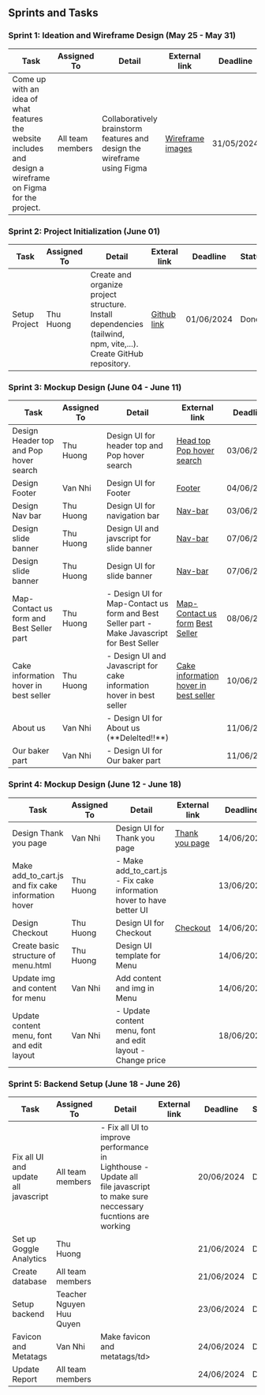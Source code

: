 ## Sprints and Tasks


### Sprint 1: Ideation and Wireframe Design (May 25 - May 31)

<div class="container mx-auto p-4">
    <table class="min-w-full border-collapse border border-gray-400">
        <thead>
            <tr>
                <th class="border border-gray-400 bg-purple-200 px-4 py-2"><b>Task</b></th>
                <th class="border border-gray-400 bg-purple-200 px-4 py-2"><b>Assigned To</b></th>
                <th class="border border-gray-400 bg-purple-200 px-4 py-2"><b>Detail</b></th>
                <th class="border border-gray-400 bg-purple-200 px-4 py-2"><b>External link</b></th>
                <th class="border border-gray-400 bg-purple-200 px-4 py-2"><b>Deadline</b></th>
                <th class="border border-gray-400 bg-purple-200 px-4 py-2"><b>Status<b></th>
            </tr>
        </thead>
        <tbody>
            <tr>
                <td class="border border-gray-400 px-4 py-2">Come up with an idea of what features the website includes and design a wireframe on Figma for the project.</td>
                <td class="border border-gray-400 px-4 py-2">All team members</td>
                <td class="border border-gray-400 px-4 py-2">Collaboratively brainstorm features and design the wireframe using Figma</td>
                <td class="border border-gray-400 px-4 py-2">
                <a href='/content/Wireframe/wireframe_img'>Wireframe images</a>
                </td>
                <td class="border border-gray-400 px-4 py-2">31/05/2024</td>
                <td class="border border-gray-400 px-4 py-2">Done</td>
            </tr>
    </table>
</div>

### Sprint 2: Project Initialization (June 01)

<div class="container mx-auto p-4">
    <table class="min-w-full border-collapse border border-gray-400">
        <thead>
            <tr>
                <th class="border border-gray-400 bg-purple-200 px-4 py-2"><b>Task</b></th>
                <th class="border border-gray-400 bg-purple-200 px-4 py-2"><b>Assigned To</b></th>
                <th class="border border-gray-400 bg-purple-200 px-4 py-2"><b>Detail</b></th>
                <th class="border border-gray-400 bg-purple-200 px-4 py-2"><b>Exteral link</b></th>
                <th class="border border-gray-400 bg-purple-200 px-4 py-2"><b>Deadline</b></th>
                <th class="border border-gray-400 bg-purple-200 px-4 py-2"><b>Status<b></th>
            </tr>
        </thead>
        <tbody>
            <tr>
                <td class="border border-gray-400 px-4 py-2">Setup Project</td>
                <td class="border border-gray-400 px-4 py-2">Thu Huong</td>
                <td class="border border-gray-400 px-4 py-2">Create and organize project structure. Install dependencies (tailwind, npm, vite,...). Create GitHub repository.</td>
                <td class="border border-gray-400 px-4 py-2">
                <a href='https://github.com/Thuhuong554/2SS_website.github.io'>Github link</a>
                </td>
                <td class="border border-gray-400 px-4 py-2">01/06/2024</td>
                <td class="border border-gray-400 px-4 py-2">Done</td>
            </tr>
    </table>
</div>

### Sprint 3: Mockup Design (June 04 - June 11)

<div class="container mx-auto p-4">
    <table class="min-w-full border-collapse border border-gray-400">
        <thead>
            <tr>
                <th class="border border-gray-400 bg-purple-200 px-4 py-2"><b>Task</b></th>
                <th class="border border-gray-400 bg-purple-200 px-4 py-2"><b>Assigned To</b></th>
                <th class="border border-gray-400 bg-purple-200 px-4 py-2"><b>Detail</b></th>
                <th class="border border-gray-400 bg-purple-200 px-4 py-2"><b>External link</b></th>
                <th class="border border-gray-400 bg-purple-200 px-4 py-2"><b>Deadline</b></th>
                <th class="border border-gray-400 bg-purple-200 px-4 py-2"><b>Status<b></th>
            </tr>
        </thead>
        <tbody>
            <tr>
                <td class="border border-gray-400 px-4 py-2">Design Header top and Pop hover search</td>
                <td class="border border-gray-400 px-4 py-2">Thu Huong</td>
                <td class="border border-gray-400 px-4 py-2">Design UI for header top and Pop hover search</td>
                <td class="border border-gray-400 px-4 py-2">
                <a href='/content/Planning/Detail_homepage/heading_top.png'>Head top</a>
                <a href='/content/Planning/Detail_homepage/Search_hover.png'>Pop hover search</a>
                </td>
                <td class="border border-gray-400 px-4 py-2">03/06/2024</td>
                <td class="border border-gray-400 px-4 py-2">Done</td>
            </tr>
            <tr>
                <td class="border border-gray-400 px-4 py-2">Design Footer</td>
                <td class="border border-gray-400 px-4 py-2">Van Nhi</td>
                <td class="border border-gray-400 px-4 py-2">Design UI for Footer</td>
                <td class="border border-gray-400 px-4 py-2">
                <a href='/content/Planning/Detail_homepage/footer.png'>Footer</a>
                </td>
                <td class="border border-gray-400 px-4 py-2">04/06/2024</td>
                <td class="border border-gray-400 px-4 py-2">Done</td>
            </tr>
            <tr>
                <td class="border border-gray-400 px-4 py-2">Design Nav bar</td>
                <td class="border border-gray-400 px-4 py-2">Thu Huong</td>
                <td class="border border-gray-400 px-4 py-2">Design UI for navigation bar</td>
                <td class="border border-gray-400 px-4 py-2">
                <a href='/content/Planning/Detail_homepage/.png'>Nav-bar</a>
                </td>
                <td class="border border-gray-400 px-4 py-2">03/06/2024</td>
                <td class="border border-gray-400 px-4 py-2">Done</td>
            </tr>
            <tr>
                <td class="border border-gray-400 px-4 py-2">Design slide banner</td>
                <td class="border border-gray-400 px-4 py-2">Thu Huong</td>
                <td class="border border-gray-400 px-4 py-2">Design UI and javscript for slide banner</td>
                <td class="border border-gray-400 px-4 py-2">
                <a href='/content/Planning/Detail_homepage/slide_banner.png'>Nav-bar</a>
                </td>
                <td class="border border-gray-400 px-4 py-2">07/06/2024</td>
                <td class="border border-gray-400 px-4 py-2">Done</td>
            </tr>
            <tr>
                <td class="border border-gray-400 px-4 py-2">Design slide banner</td>
                <td class="border border-gray-400 px-4 py-2">Thu Huong</td>
                <td class="border border-gray-400 px-4 py-2">Design UI for slide banner</td>
                <td class="border border-gray-400 px-4 py-2">
                <a href='/content/Planning/Detail_homepage/slide_banner.png'>Nav-bar</a>
                </td>
                <td class="border border-gray-400 px-4 py-2">07/06/2024</td>
                <td class="border border-gray-400 px-4 py-2">Done</td>
            </tr>
            <tr>
                <td class="border border-gray-400 px-4 py-2">Map-Contact us form and Best Seller part</td>
                <td class="border border-gray-400 px-4 py-2">Thu Huong</td>
                <td class="border border-gray-400 px-4 py-2">
                - Design UI for Map-Contact us form and Best Seller part
                - Make Javascript for Best Seller</td>
                <td class="border border-gray-400 px-4 py-2">
                <a href='/content/Planning/Detail_homepage/contact_and_map.png'>Map-Contact us form</a>
                <a href='/content/Planning/Detail_homepage/slide_best_seller.png.png'>Best Seller</a>
                </td>
                <td class="border border-gray-400 px-4 py-2">08/06/2024</td>
                <td class="border border-gray-400 px-4 py-2">Done</td>
            </tr>
            <tr>
                <td class="border border-gray-400 px-4 py-2">Cake information hover in best seller</td>
                <td class="border border-gray-400 px-4 py-2">Thu Huong</td>
                <td class="border border-gray-400 px-4 py-2">
                - Design UI and Javascript for cake information hover in best seller</td>
                <td class="border border-gray-400 px-4 py-2">
                <a href='/content/Planning/Detail_homepage/hover_cake_infor.png'>Cake information hover in best seller</a>
                </td>
                <td class="border border-gray-400 px-4 py-2">10/06/2024</td>
                <td class="border border-gray-400 px-4 py-2">Done</td>
            </tr>
            <tr>
                <td class="border border-gray-400 px-4 py-2">About us</td>
                <td class="border border-gray-400 px-4 py-2">Van Nhi</td>
                <td class="border border-gray-400 px-4 py-2">
                - Design UI for About us (**Delelted!!**) </td>
                <td class="border border-gray-400 px-4 py-2">
                </td>
                <td class="border border-gray-400 px-4 py-2">11/06/2024</td>
                <td class="border border-gray-400 px-4 py-2">Done</td>
            </tr>
            <tr>
                <td class="border border-gray-400 px-4 py-2">Our baker part</td>
                <td class="border border-gray-400 px-4 py-2">Van Nhi</td>
                <td class="border border-gray-400 px-4 py-2">
                - Design UI for Our baker part </td>
                <td class="border border-gray-400 px-4 py-2">
                </td>
                <td class="border border-gray-400 px-4 py-2">11/06/2024</td>
                <td class="border border-gray-400 px-4 py-2">Done</td>
            </tr>
    </table>
</div>

### Sprint 4: Mockup Design (June 12 - June 18)

<div class="container mx-auto p-4">
    <table class="min-w-full border-collapse border border-gray-400">
        <thead>
            <tr>
                <th class="border border-gray-400 bg-purple-200 px-4 py-2"><b>Task</b></th>
                <th class="border border-gray-400 bg-purple-200 px-4 py-2"><b>Assigned To</b></th>
                <th class="border border-gray-400 bg-purple-200 px-4 py-2"><b>Detail</b></th>
                <th class="border border-gray-400 bg-purple-200 px-4 py-2"><b>External link</b></th>
                <th class="border border-gray-400 bg-purple-200 px-4 py-2"><b>Deadline</b></th>
                <th class="border border-gray-400 bg-purple-200 px-4 py-2"><b>Status<b></th>
            </tr>
        </thead>
        <tbody>
            <tr>
                <td class="border border-gray-400 px-4 py-2">Design Thank you page</td>
                <td class="border border-gray-400 px-4 py-2">Van Nhi</td>
                <td class="border border-gray-400 px-4 py-2">Design UI for Thank you page</td>
                <td class="border border-gray-400 px-4 py-2">
                <a href='/content/Wireframe/wireframe_img/Thank_you.png'>Thank you page</a>
                </td>
                <td class="border border-gray-400 px-4 py-2">14/06/2024</td>
                <td class="border border-gray-400 px-4 py-2">Done</td>
            </tr>
            <tr>
                <td class="border border-gray-400 px-4 py-2">Make add_to_cart.js and fix cake information hover</td>
                <td class="border border-gray-400 px-4 py-2">Thu Huong</td>
                <td class="border border-gray-400 px-4 py-2">
                - Make add_to_cart.js
                - Fix cake information hover to have better UI </td>
                <td class="border border-gray-400 px-4 py-2">
                </td>
                <td class="border border-gray-400 px-4 py-2">13/06/2024</td>
                <td class="border border-gray-400 px-4 py-2">Done</td>
            </tr>
            <tr>
                <td class="border border-gray-400 px-4 py-2">Design Checkout</td>
                <td class="border border-gray-400 px-4 py-2">Thu Huong</td>
                <td class="border border-gray-400 px-4 py-2">Design UI for Checkout</td>
                <td class="border border-gray-400 px-4 py-2">
                <a href='/content/Wireframe/wireframe_img/Checkout.png'>Checkout</a>
                </td>
                <td class="border border-gray-400 px-4 py-2">14/06/2024</td>
                <td class="border border-gray-400 px-4 py-2">Done</td>
            </tr>
            <tr>
                <td class="border border-gray-400 px-4 py-2">Create basic structure of menu.html</td>
                <td class="border border-gray-400 px-4 py-2">Thu Huong</td>
                <td class="border border-gray-400 px-4 py-2">Design UI template for Menu</td>
                <td class="border border-gray-400 px-4 py-2">
                </td>
                <td class="border border-gray-400 px-4 py-2">14/06/2024</td>
                <td class="border border-gray-400 px-4 py-2">Done</td>
            </tr>
            <tr>
                <td class="border border-gray-400 px-4 py-2">Update img and content for menu</td>
                <td class="border border-gray-400 px-4 py-2">Van Nhi</td>
                <td class="border border-gray-400 px-4 py-2">Add content and img in Menu</td>
                <td class="border border-gray-400 px-4 py-2">
                </td>
                <td class="border border-gray-400 px-4 py-2">14/06/2024</td>
                <td class="border border-gray-400 px-4 py-2">Done</td>
            </tr>
            <tr>
                <td class="border border-gray-400 px-4 py-2">Update content menu, font and edit layout</td>
                <td class="border border-gray-400 px-4 py-2">Van Nhi</td>
                <td class="border border-gray-400 px-4 py-2">
                - Update content menu, font and edit layout
                - Change price </td>
                <td class="border border-gray-400 px-4 py-2">
                </td>
                <td class="border border-gray-400 px-4 py-2">18/06/2024</td>
                <td class="border border-gray-400 px-4 py-2">Done</td>
            </tr>
    </table>
</div>



### Sprint 5: Backend Setup (June 18 - June 26)

<div class="container mx-auto p-4">
    <table class="min-w-full border-collapse border border-gray-400">
        <thead>
            <tr>
                <th class="border border-gray-400 bg-purple-200 px-4 py-2"><b>Task</b></th>
                <th class="border border-gray-400 bg-purple-200 px-4 py-2"><b>Assigned To</b></th>
                <th class="border border-gray-400 bg-purple-200 px-4 py-2"><b>Detail</b></th>
                <th class="border border-gray-400 bg-purple-200 px-4 py-2"><b>External link</b></th>
                <th class="border border-gray-400 bg-purple-200 px-4 py-2"><b>Deadline</b></th>
                <th class="border border-gray-400 bg-purple-200 px-4 py-2"><b>Status<b></th>
            </tr>
        </thead>
        <tbody>
            <tr>
                <td class="border border-gray-400 px-4 py-2">Fix all UI and update all javascript</td>
                <td class="border border-gray-400 px-4 py-2">All team members</td>
                <td class="border border-gray-400 px-4 py-2">
                - Fix all UI to improve performance in Lighthouse
                - Update all file javascript to make sure neccessary fucntions are working</td>
                <td class="border border-gray-400 px-4 py-2">
                </td>
                <td class="border border-gray-400 px-4 py-2">20/06/2024</td>
                <td class="border border-gray-400 px-4 py-2">Done</td>
            </tr>
            <tr>
                <td class="border border-gray-400 px-4 py-2">Set up Goggle Analytics</td>
                <td class="border border-gray-400 px-4 py-2">Thu Huong</td>
                <td class="border border-gray-400 px-4 py-2">
                </td>
                <td class="border border-gray-400 px-4 py-2">
                </td>
                <td class="border border-gray-400 px-4 py-2">21/06/2024</td>
                <td class="border border-gray-400 px-4 py-2">Done</td>
            </tr>
            <tr>
                <td class="border border-gray-400 px-4 py-2">Create database</td>
                <td class="border border-gray-400 px-4 py-2">All team members</td>
                <td class="border border-gray-400 px-4 py-2"></td>
                <td class="border border-gray-400 px-4 py-2">
                </td>
                <td class="border border-gray-400 px-4 py-2">21/06/2024</td>
                <td class="border border-gray-400 px-4 py-2">Done</td>
            </tr>
            <tr>
                <td class="border border-gray-400 px-4 py-2">Setup backend</td>
                <td class="border border-gray-400 px-4 py-2">Teacher Nguyen Huu Quyen</td>
                <td class="border border-gray-400 px-4 py-2"></td>
                <td class="border border-gray-400 px-4 py-2">
                </td>
                <td class="border border-gray-400 px-4 py-2">23/06/2024</td>
                <td class="border border-gray-400 px-4 py-2">Done</td>
            </tr>
            <tr>
                <td class="border border-gray-400 px-4 py-2">Favicon and Metatags</td>
                <td class="border border-gray-400 px-4 py-2">Van Nhi</td>
                <td class="border border-gray-400 px-4 py-2">Make favicon and metatags/td>
                <td class="border border-gray-400 px-4 py-2">
                </td>
                <td class="border border-gray-400 px-4 py-2">24/06/2024</td>
                <td class="border border-gray-400 px-4 py-2">Done</td>
            </tr>
            <tr>
                <td class="border border-gray-400 px-4 py-2">Update Report</td>
                <td class="border border-gray-400 px-4 py-2">All team members</td>
                <td class="border border-gray-400 px-4 py-2"></td>
                <td class="border border-gray-400 px-4 py-2">
                <td class="border border-gray-400 px-4 py-2">24/06/2024</td>
                <td class="border border-gray-400 px-4 py-2">Done</td>
            </tr>
    </table>
</div>



